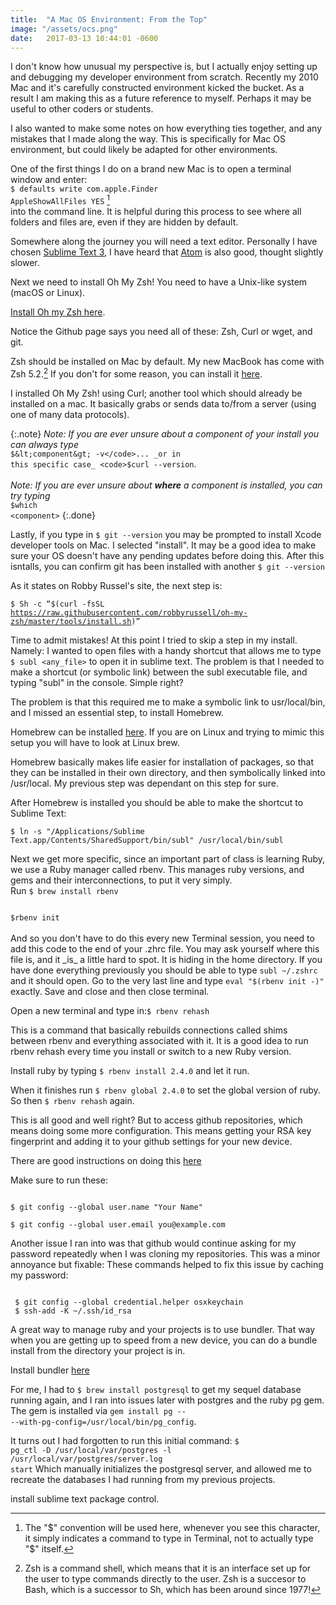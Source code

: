 ```yaml
---
title:  "A Mac OS Environment: From the Top"
image: "/assets/ocs.png"
date:   2017-03-13 10:44:01 -0600
---
```

I don't know how unusual my perspective is, but I actually enjoy setting up and debugging my developer environment from scratch. Recently my 2010 Mac and it's carefully constructed environment kicked the bucket. As a result I am making this as a future reference to myself. Perhaps it may be useful to other coders or students.

I also wanted to make some notes on how everything ties together, and any mistakes that I made along the way. This is specifically for Mac OS environment, but could likely be adapted for other environments.

One of the first things I do on a brand new Mac is to open a terminal window and enter:<br>
<code>$ defaults write com.apple.Finder AppleShowAllFiles YES</code> [^1]<br>
into the command line. It is helpful during this process to see where all folders and files are, even if they are hidden by default.

Somewhere along the journey you will need a text editor. Personally I have chosen [Sublime Text 3](https://www.sublimetext.com/3), I have heard that [Atom](https://atom.io/) is also good, thought slightly slower.

Next we need to install Oh My Zsh! You need to have a Unix-like system (macOS or Linux).

[Install Oh my Zsh here](https://github.com/robbyrussell/oh-my-zsh#basic-installation).

Notice the Github page says you need all of these: Zsh, Curl or wget, and git.

Zsh should be installed on Mac by default.  My new MacBook has come with Zsh 5.2.[^n] If you don't for some reason, you can install it [here](github.com/robbyrussell/oh-my-zsh/wiki/Installing-ZSH).

I installed Oh My Zsh! using Curl; another tool which should already be installed on a mac. It basically grabs or sends data to/from a server (using one of many data protocols).

{:.note}
_Note: If you are ever unsure about a component of your install you can always type_ <br>
<code>$&lt;component&gt; -v</code>... _or in this specific case_ <code>$curl --version</code>.<br>
<br>
_Note: If you are ever unsure about __where__ a component is installed, you can try typing_ <br>
 <code>$which &lt;component&gt;</code>
{:.done}

Lastly, if you type in <code>$ git --version</code> you may be prompted to install Xcode developer tools on Mac. I selected "install". It may be a good idea to make sure your OS doesn't have any pending updates before doing this. After this isntalls, you can confirm git has been installed with another <code>$ git --version</code>

As it states on Robby Russel's site, the next step is: <br>

<code>$ Sh -c “$(curl -fsSL https://raw.githubusercontent.com/robbyrussell/oh-my-zsh/master/tools/install.sh)”</code>

Time to admit mistakes! At this point I tried to skip a step in my install. Namely: I wanted to open files with a handy shortcut that allows me to type <code>$ subl &lt;any_file&gt;</code> to open it in sublime text. The problem is that I needed to make a shortcut (or symbolic link) between the subl executable file, and typing "subl" in the console.  Simple right?

The problem is that this required me to make a symbolic link to usr/local/bin, and I missed an essential step, to install Homebrew.

Homebrew can be installed [here](htpps://homebrew.sh).
If you are on Linux and trying to mimic this setup you will have to look at Linux brew.

Homebrew basically makes life easier for installation of packages, so that they can be installed in their own directory, and then symbolically linked into /usr/local. My previous step was dependant on this step for sure.

After Homebrew is installed you should be able to make the shortcut to Sublime Text:

<code>$ ln -s "/Applications/Sublime Text.app/Contents/SharedSupport/bin/subl" /usr/local/bin/subl</code>

Next we get more specific, since an important part of class is learning Ruby, we use a Ruby manager called rbenv. This manages ruby versions, and gems and their interconnections, to put it very simply. <br>
Run <code>$ brew install rbenv</code><br>

<code>
$rbenv init
</code><br>
And so you don't have to do this every new Terminal session, you need to add this code to the end of your .zhrc file.  You may ask yourself where this file is, and it _is_ a little hard to spot. It is hiding in the home directory. If you have done everything previously you should be able to type <code>subl ~/.zshrc</code> and it should open.  Go to the very last line and type <code>eval "$(rbenv init -)"</code> exactly. Save and close and then close terminal.

Open a new terminal and type in:<code>$ rbenv rehash</code>

This is a command that basically rebuilds connections called shims between rbenv and everything associated with it.  It is a good idea to run rbenv rehash every time you install or switch to a new Ruby version.

Install ruby by typing <code>$ rbenv install 2.4.0</code> and let it run.

When it finishes run <code>$ rbenv global 2.4.0</code> to set the global version of ruby. So then <code>$ rbenv rehash</code> again.

This is all good and well right? But to access github repositories, which means doing some more configuration. This means getting your RSA key fingerprint and adding it to your github settings for your new device.

There are good instructions on doing this [here](https://help.github.com/articles/generating-a-new-ssh-key-and-adding-it-to-the-ssh-agent/)

Make sure to run these:

<code>
$ git config --global user.name "Your Name"<br>
$ git config --global user.email you@example.com
</code>

Another issue I ran into was that github would continue asking for my password repeatedly when I was cloning my repositories.  This was a minor annoyance but fixable:
These commands helped to fix this issue by caching my password:

<code>
 $ git config --global credential.helper osxkeychain
 $ ssh-add -K ~/.ssh/id_rsa	
</code>


A great way to manage ruby and your projects is to use bundler.  That way when you are getting up to speed from a new device, you can do a bundle install from the directory your project is in.

Install bundler [here](https://github.com/bundler/bundler)



For me, I had to <code>$ brew install postgresql</code> to get my sequel database running again, and I ran into issues later with postgres and the ruby pg gem.  The gem is installed via <code>gem install pg -- --with-pg-config=/usr/local/bin/pg_config</code>. 

It turns out I had forgotten to run this initial command: 
<code>$ pg_ctl -D /usr/local/var/postgres -l /usr/local/var/postgres/server.log start</code>
Which manually initializes the postgresql server, and allowed me to recreate the databases I had running from my previous projects.


install sublime text package control.

[^1]: The "$" convention will be used here, whenever you see this character, it simply indicates a command to type in Terminal, not to actually type "$" itself.

[^n]: Zsh is a command shell, which means that it is an interface set up for the user to type commands directly to the user. Zsh is a succesor to Bash, which is a successor to Sh, which has been around since 1977!
